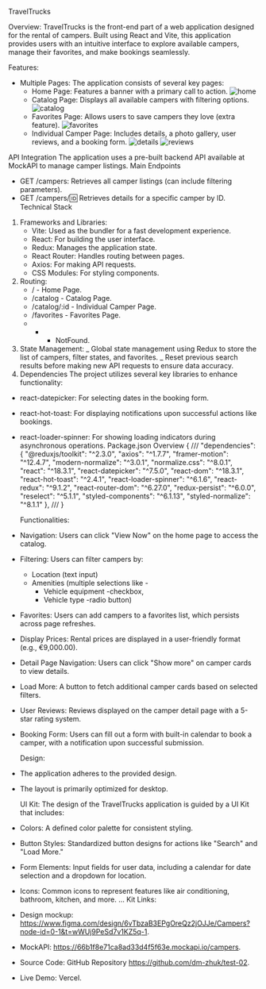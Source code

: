 TravelTrucks

Overview:
TravelTrucks is the front-end part of a web application designed for the rental of campers. Built using React and Vite, this application provides users with an intuitive interface to explore available campers, manage their favorites, and make bookings seamlessly.

Features:

- Multiple Pages: The application consists of several key pages:
  - Home Page: Features a banner with a primary call to action.
    ![home](https://files.fm/f/bztptpukm4)
  - Catalog Page: Displays all available campers with filtering options.
    ![catalog](https://files.fm/f/8w42tqybeu)
  - Favorites Page: Allows users to save campers they love (extra feature).
    ![favorites](https://files.fm/f/9zynkx4u85)
  - Individual Camper Page: Includes details, a photo gallery, user reviews, and a booking form.
    ![details](https://files.fm/f/emm7zmwdby)
    ![reviews](https://files.fm/f/gssg99h39e)

API Integration
The application uses a pre-built backend API available at MockAPI to manage camper listings.
Main Endpoints

- GET /campers: Retrieves all camper listings (can include filtering parameters).
- GET /campers/:id: Retrieves details for a specific camper by ID.
  Technical Stack

1. Frameworks and Libraries:
   - Vite: Used as the bundler for a fast development experience.
   - React: For building the user interface.
   - Redux: Manages the application state.
   - React Router: Handles routing between pages.
   - Axios: For making API requests.
   - CSS Modules: For styling components.
2. Routing:
   - / - Home Page.
   - /catalog - Catalog Page.
   - /catalog/:id - Individual Camper Page.
   - /favorites - Favorites Page.
   - - - NotFound.
3. State Management:
   _ Global state management using Redux to store the list of campers, filter states, and favorites.
   _ Reset previous search results before making new API requests to ensure data accuracy.
4. Dependencies
   The project utilizes several key libraries to enhance functionality:

- react-datepicker: For selecting dates in the booking form.
- react-hot-toast: For displaying notifications upon successful actions like bookings.
- react-loader-spinner: For showing loading indicators during asynchronous operations.
  Package.json Overview
  { ///
  "dependencies": {
  "@reduxjs/toolkit": "^2.3.0",
  "axios": "^1.7.7",
  "framer-motion": "^12.4.7",
  "modern-normalize": "^3.0.1",
  "normalize.css": "^8.0.1",
  "react": "^18.3.1",
  "react-datepicker": "^7.5.0",
  "react-dom": "^18.3.1",
  "react-hot-toast": "^2.4.1",
  "react-loader-spinner": "^6.1.6",
  "react-redux": "^9.1.2",
  "react-router-dom": "^6.27.0",
  "redux-persist": "^6.0.0",
  "reselect": "^5.1.1",
  "styled-components": "^6.1.13",
  "styled-normalize": "^8.1.1"
  }, ///
  }

  Functionalities:

- Navigation: Users can click "View Now" on the home page to access the catalog.
- Filtering: Users can filter campers by:
  - Location (text input)
  - Amenities (multiple selections like -
    - Vehicle equipment -checkbox,
    - Vehicle type -radio button)
- Favorites: Users can add campers to a favorites list, which persists across page refreshes.
- Display Prices: Rental prices are displayed in a user-friendly format (e.g., €9,000.00).
- Detail Page Navigation: Users can click "Show more" on camper cards to view details.
- Load More: A button to fetch additional camper cards based on selected filters.
- User Reviews: Reviews displayed on the camper detail page with a 5-star rating system.
- Booking Form: Users can fill out a form with built-in calendar to book a camper, with a notification upon successful submission.

  Design:

- The application adheres to the provided design.
- The layout is primarily optimized for desktop.

  UI Kit:
  The design of the TravelTrucks application is guided by a UI Kit that includes:

- Colors: A defined color palette for consistent styling.
- Button Styles: Standardized button designs for actions like "Search" and "Load More."
- Form Elements: Input fields for user data, including a calendar for date selection and a dropdown for location.
- Icons: Common icons to represent features like air conditioning, bathroom, kitchen, and more.
  … Kit
  Links:
- Design mockup: https://www.figma.com/design/6vTbzaB3EPgOreQz2jOJJe/Campers?node-id=0-1&t=wWUj9PeSd7v1KZ5q-1.
- MockAPI: https://66b1f8e71ca8ad33d4f5f63e.mockapi.io/campers.
- Source Code: GitHub Repository https://github.com/dm-zhuk/test-02.
- Live Demo: Vercel.
